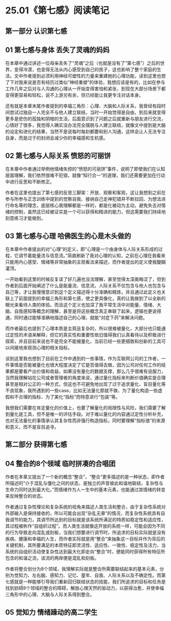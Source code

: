 ﻿# 25.01《第七感》阅读笔记

## 第一部分 认识第七感

## 01 第七感与身体 丢失了灵魂的妈妈

在本章中通过讲述一位母亲丢失了“灵魂”之后（也就是没有了“第七感”）之后的世界，变得冷漠，也变得无法从内心感受到自己的孩子，这也影响了整个家庭的生活。文中作者提到必须利用神经可塑性的力量来重建她的心理功能，读到这里也想了下对我来说是否有经历过类似“神经重塑”的体验，我想应该是有的，比如在参与工作几年之后对与人沟通的心理从一开始变得害怕和紧张，到现在大部分场景下都变得更容易和轻松，说不上游刃有余，但已经能让我更专注对话本身。

还有就是本章末尾作者提到的幸福三角形：心理、大脑和人际关系，我曾经有段时间尝试过独自一人完全不与他人建立联结，当时一开始觉得是自由，到后来就变得更多是悲伤的孤独和阴暗的生活，后面意识到了问题之后就重新与朋友进行交流，心情好了很多，我觉得人确实没办法完全摆脱与人建立联结，就像文中提到是大脑的设定和进化的结果，当然不是说每时每刻都要和别人沟通，这样会让人无法专注自身，而是过于的封闭会减少你的幸福感和生机感。

## 02 第七感与人际关系 愤怒的可丽饼

在本章中作者通过举例他情绪失控的“愤怒的可丽饼”事件，说明了即使我们在认知层面理解，我们依然很难不犯错，就像“知行合一”的道理，我们还需要更加在行动中进行反思和不断修正。

作者在这里也提出了第七感的反思三脚架：开放、观察和客观，这让我想到之前在参与所参与正念训练中提到的觉察自我、接纳自己走神犯错并不断拉回、为想法进行命名等的理念，底层核心我理解都是一样的，都是化被动为主动，避免失去对情绪的控制，虽然这已经被证实是一个可以获得和精进的能力，但这需要我们持续地刻意练习才能做到。


## 03 第七感与心理 哈佛医生的心是木头做的

在本章中作者提出的对“心理”的定义，即“心理是一个由身体与人际关系形成的过程，它调节着能量流与信息流。”简直刷新了我对心理的认知，之前在心理在我看来只能用内心感受、情绪等非常抽象的主观看法来描述，而作者提出的定义使我醍醐灌顶。

一开始看到这里的时候反复读了好几遍也没法理解，甚至觉得太深奥晦涩了，但到作者到后面开始阐述了什么是能量流、信息流，人际关系不仅包含与他人也包含与自己等，才让我慢慢意识到这个定义描述得十分准确和精炼，并且通过此定义也关联上了前面提到的幸福三角形和第七感，使之更具像化，真的让我做到了以全新的眼光来看待人类的体验。而且这个定义也加深了我平常生活中对能量、情绪、大脑、自我感知等概念的理解，甚至是将这些概念真正串联了起来，逻辑也更说得通，同时通过能够准确地描述自己的心理，就能“对症下药”来解决问题。

而作者最后也提到了心理本质是主观且复杂的，所以很难被量化，大部分也只能通过定性的术语来解释，但它的真实性和重要性依旧值得我们认真看待以及积极进行探索，并且目前来说也不是完全不能被量化，当前已经一些更细致和创新的工具可以间接地来观测心理的相关指标。

谈到这里我也想到了目前在工作中遇到的一些事情，作为互联网公司的工作者，一件事情是否能被量化也很大程度决定了它是否值得去做，因为公司对任何工作的结果都是要看产出价值和收益，如果没有量化的数据支撑，那么几乎很难有说服力，当然我理解站在公司或者管理者的角度来说，通过量化指标来判断价值确实是合理甚至是相对公正的一种方式，但这也不可避免地出现了过于追求量化、盲目量化等不良现象，我所遇到的一些case，比如无法量化那就不做、为了量化构造一些虚假和不合理的指标、为了美化“指标”而特意进行“包装”等。

我想我们需要在肯定量化的价值上，也要了解量化的局限性与风险，我们需要了解到量化是工具，但不是唯一的评估手段。对于难以量化的内容通过定性分析补充，也对无法量化的事情承认其复杂性而非强行构造指标，同时要理解“指标值”的来源和意义，而不是盲目追寻。


## 第二部分 获得第七感

## 04 整合的8个领域 临时拼凑的合唱团

作者在本章又提出了一个新的概念“整合”，“整合”更多描述的是一种状态，即作者所描述的“介于混乱与僵化之间的状态，是独立的声音彼此和谐地联结，复杂性与生命力同时达到最大化。”而情绪作为人一生中的基本元素，也能通过其情绪的转变来反映整合的状态。

作者通过复杂性理论和复杂系统的视角来描述人类生活和整合，由于复杂性系统对外部输入是保持接收的，所以可能会出现“杂乱无章”的情况，而复杂性系统具有自我调节的能力，其调节所达到的目标就是该系统所满足的特质如稳定性和适应性，其过程被称作“自组织过程”。而人类生活就像这开放的系统一样，可能会因为不同的行为导致走向混乱或刻板，当我们想要进行调节时，所追求的目标实际就是没有疾病、健康和幸福的人生，而作者实际就是用“整合”来抽象这一目标并作为背后的关键机制，其所要满足的本质特征即灵活性、适应性、一致性、稳定性及活力，当系统的自组织活动使复杂性达到最大化即走向“整合”时，便能同时获得所有特征所包含的和谐之流，该流的两岸便是混乱和刻板。

作者将整合划分为8个领域，我理解实际就是整合所需要联结起来的基本元素，分别为觉知力、左右脑、感知力、记忆、童年、自我、人际关系以及不确定性。而第七感就是一种能够引导我们重新回归联结状态的技能，我们所追求的目标和任务是找到妨碍8个领域的整合的障碍，解放心理天然的驱动力，以获得治愈，并使幸福三角形中的心理、大脑与人际关系得到整合。



## 05 觉知力 情绪躁动的高二学生